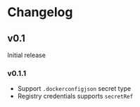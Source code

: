 # Changelog

## v0.1

Initial release

### v0.1.1

- Support `.dockerconfigjson` secret type
- Registry credentials supports `secretRef`
